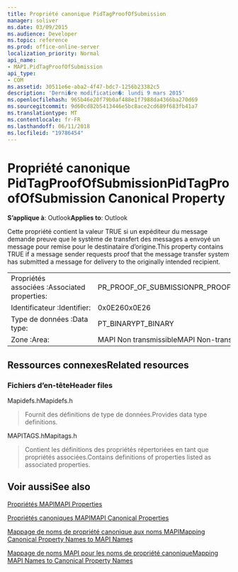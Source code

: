 ```yaml
---
title: Propriété canonique PidTagProofOfSubmission
manager: soliver
ms.date: 03/09/2015
ms.audience: Developer
ms.topic: reference
ms.prod: office-online-server
localization_priority: Normal
api_name:
- MAPI.PidTagProofOfSubmission
api_type:
- COM
ms.assetid: 30511e6e-aba2-4f47-bdc7-1256b23382c5
description: 'Derni�re modification�: lundi 9 mars 2015'
ms.openlocfilehash: 965b46e20f79b0af488e1f7988da4366ba270d69
ms.sourcegitcommit: 9d60cd82b5413446e5bc8ace2cd689f683fb41a7
ms.translationtype: MT
ms.contentlocale: fr-FR
ms.lasthandoff: 06/11/2018
ms.locfileid: "19786454"
---
```

# <a name="pidtagproofofsubmission-canonical-property"></a><span data-ttu-id="a5b3e-103">Propriété canonique PidTagProofOfSubmission</span><span class="sxs-lookup"><span data-stu-id="a5b3e-103">PidTagProofOfSubmission Canonical Property</span></span>

  
  
<span data-ttu-id="a5b3e-104">**S’applique à**: Outlook</span><span class="sxs-lookup"><span data-stu-id="a5b3e-104">**Applies to**: Outlook</span></span> 
  
<span data-ttu-id="a5b3e-105">Cette propriété contient la valeur TRUE si un expéditeur du message demande preuve que le système de transfert des messages a envoyé un message pour remise pour le destinataire d’origine.</span><span class="sxs-lookup"><span data-stu-id="a5b3e-105">This property contains TRUE if a message sender requests proof that the message transfer system has submitted a message for delivery to the originally intended recipient.</span></span>
  
|||
|:-----|:-----|
|<span data-ttu-id="a5b3e-106">Propriétés associées :</span><span class="sxs-lookup"><span data-stu-id="a5b3e-106">Associated properties:</span></span>  <br/> |<span data-ttu-id="a5b3e-107">PR_PROOF_OF_SUBMISSION</span><span class="sxs-lookup"><span data-stu-id="a5b3e-107">PR_PROOF_OF_SUBMISSION</span></span>  <br/> |
|<span data-ttu-id="a5b3e-108">Identificateur :</span><span class="sxs-lookup"><span data-stu-id="a5b3e-108">Identifier:</span></span>  <br/> |<span data-ttu-id="a5b3e-109">0x0E26</span><span class="sxs-lookup"><span data-stu-id="a5b3e-109">0x0E26</span></span>  <br/> |
|<span data-ttu-id="a5b3e-110">Type de données :</span><span class="sxs-lookup"><span data-stu-id="a5b3e-110">Data type:</span></span>  <br/> |<span data-ttu-id="a5b3e-111">PT_BINARY</span><span class="sxs-lookup"><span data-stu-id="a5b3e-111">PT_BINARY</span></span>  <br/> |
|<span data-ttu-id="a5b3e-112">Zone :</span><span class="sxs-lookup"><span data-stu-id="a5b3e-112">Area:</span></span>  <br/> |<span data-ttu-id="a5b3e-113">MAPI Non transmissible</span><span class="sxs-lookup"><span data-stu-id="a5b3e-113">MAPI Non-transmittable</span></span>  <br/> |
   
## <a name="related-resources"></a><span data-ttu-id="a5b3e-114">Ressources connexes</span><span class="sxs-lookup"><span data-stu-id="a5b3e-114">Related resources</span></span>

### <a name="header-files"></a><span data-ttu-id="a5b3e-115">Fichiers d’en-tête</span><span class="sxs-lookup"><span data-stu-id="a5b3e-115">Header files</span></span>

<span data-ttu-id="a5b3e-116">Mapidefs.h</span><span class="sxs-lookup"><span data-stu-id="a5b3e-116">Mapidefs.h</span></span>
  
> <span data-ttu-id="a5b3e-117">Fournit des définitions de type de données.</span><span class="sxs-lookup"><span data-stu-id="a5b3e-117">Provides data type definitions.</span></span>
    
<span data-ttu-id="a5b3e-118">MAPITAGS.h</span><span class="sxs-lookup"><span data-stu-id="a5b3e-118">Mapitags.h</span></span>
  
> <span data-ttu-id="a5b3e-119">Contient les définitions des propriétés répertoriées en tant que propriétés associées.</span><span class="sxs-lookup"><span data-stu-id="a5b3e-119">Contains definitions of properties listed as associated properties.</span></span>
    
## <a name="see-also"></a><span data-ttu-id="a5b3e-120">Voir aussi</span><span class="sxs-lookup"><span data-stu-id="a5b3e-120">See also</span></span>



[<span data-ttu-id="a5b3e-121">Propriétés MAPI</span><span class="sxs-lookup"><span data-stu-id="a5b3e-121">MAPI Properties</span></span>](mapi-properties.md)
  
[<span data-ttu-id="a5b3e-122">Propriétés canoniques MAPI</span><span class="sxs-lookup"><span data-stu-id="a5b3e-122">MAPI Canonical Properties</span></span>](mapi-canonical-properties.md)
  
[<span data-ttu-id="a5b3e-123">Mappage de noms de propriété canonique aux noms MAPI</span><span class="sxs-lookup"><span data-stu-id="a5b3e-123">Mapping Canonical Property Names to MAPI Names</span></span>](mapping-canonical-property-names-to-mapi-names.md)
  
[<span data-ttu-id="a5b3e-124">Mappage de noms MAPI pour les noms de propriété canonique</span><span class="sxs-lookup"><span data-stu-id="a5b3e-124">Mapping MAPI Names to Canonical Property Names</span></span>](mapping-mapi-names-to-canonical-property-names.md)

